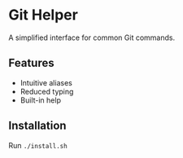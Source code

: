 # Git Helper

A simplified interface for common Git commands.

## Features
- Intuitive aliases
- Reduced typing
- Built-in help

## Installation
Run `./install.sh`
